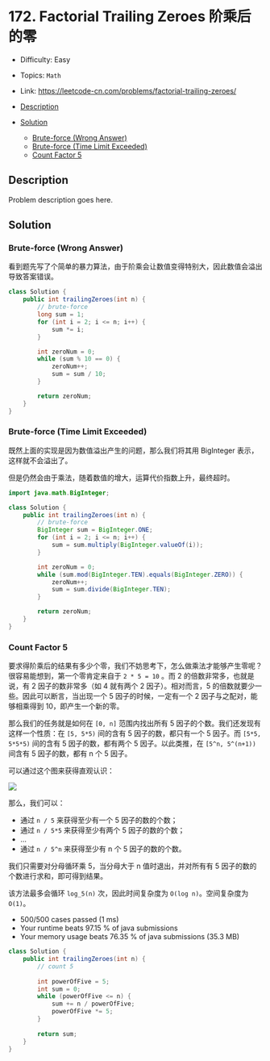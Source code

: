 <!-- omit in toc -->
# 172. Factorial Trailing Zeroes 阶乘后的零

- Difficulty: Easy
- Topics: `Math`
- Link: https://leetcode-cn.com/problems/factorial-trailing-zeroes/

- [Description](#description)
- [Solution](#solution)
  - [Brute-force (Wrong Answer)](#brute-force-wrong-answer)
  - [Brute-force (Time Limit Exceeded)](#brute-force-time-limit-exceeded)
  - [Count Factor 5](#count-factor-5)

## Description

Problem description goes here.

## Solution

### Brute-force (Wrong Answer)

看到题先写了个简单的暴力算法，由于阶乘会让数值变得特别大，因此数值会溢出导致答案错误。

```java
class Solution {
    public int trailingZeroes(int n) {
        // brute-force
        long sum = 1;
        for (int i = 2; i <= n; i++) {
            sum *= i;
        }

        int zeroNum = 0;
        while (sum % 10 == 0) {
            zeroNum++;
            sum = sum / 10;
        }

        return zeroNum;
    }
}
```

### Brute-force (Time Limit Exceeded)

既然上面的实现是因为数值溢出产生的问题，那么我们将其用 BigInteger 表示，这样就不会溢出了。

但是仍然会由于乘法，随着数值的增大，运算代价指数上升，最终超时。

```java
import java.math.BigInteger;

class Solution {
    public int trailingZeroes(int n) {
        // brute-force
        BigInteger sum = BigInteger.ONE;
        for (int i = 2; i <= n; i++) {
            sum = sum.multiply(BigInteger.valueOf(i));
        }

        int zeroNum = 0;
        while (sum.mod(BigInteger.TEN).equals(BigInteger.ZERO)) {
            zeroNum++;
            sum = sum.divide(BigInteger.TEN);
        }

        return zeroNum;
    }
}
```

### Count Factor 5

要求得阶乘后的结果有多少个零，我们不妨思考下，怎么做乘法才能够产生零呢？很容易能想到，第一个零肯定来自于 `2 * 5 = 10` 。而 2 的倍数非常多，也就是说，有 2 因子的数非常多（如 4 就有两个 2 因子）。相对而言，5 的倍数就要少一些。因此可以断言，当出现一个 5 因子的时候，一定有一个 2 因子与之配对，能够相乘得到 10，即产生一个新的零。

那么我们的任务就是如何在 `[0, n]` 范围内找出所有 5 因子的个数。我们还发现有这样一个性质：在 `[5, 5*5)` 间的含有 5 因子的数，都只有一个 5 因子。而 `[5*5, 5*5*5)` 间的含有 5 因子的数，都有两个 5 因子。以此类推，在 `[5^n, 5^(n+1))` 间含有 5 因子的数，都有 n 个 5 因子。

可以通过这个图来获得直观认识：

![](https://imgconvert.csdnimg.cn/aHR0cHM6Ly9waWMubGVldGNvZGUtY24uY29tL0ZpZ3VyZXMvMTcyL3R3b3NfYW5kX2ZpdmVzLnBuZw?x-oss-process=image/format,png)

那么，我们可以：
- 通过 `n / 5` 来获得至少有一个 5 因子的数的个数；
- 通过 `n / 5*5` 来获得至少有两个 5 因子的数的个数；
- ...
- 通过 `n / 5^n` 来获得至少有 n 个 5 因子的数的个数。

我们只需要对分母循环乘 5，当分母大于 n 值时退出，并对所有有 5 因子的数的个数进行求和，即可得到结果。

该方法最多会循环 `log_5(n)` 次，因此时间复杂度为 `O(log n)`。空间复杂度为 `O(1)`。

- 500/500 cases passed (1 ms)
- Your runtime beats 97.15 % of java submissions
- Your memory usage beats 76.35 % of java submissions (35.3 MB)

```java
class Solution {
    public int trailingZeroes(int n) {
        // count 5
        
        int powerOfFive = 5;
        int sum = 0;
        while (powerOfFive <= n) {
            sum += n / powerOfFive;
            powerOfFive *= 5;
        }
        
        return sum;
    }
}
```
